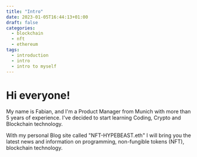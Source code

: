 ```yaml
---
title: "Intro"
date: 2023-01-05T16:44:13+01:00
draft: false
categories:
  - blockchain
  - nft
  - ethereum
tags:
  - introduction
  - intro
  - intro to myself
---
```


# Hi everyone!

My name is Fabian, and I'm a Product Manager from Munich with more than 5 years of experience. I've decided to start learning Coding, Crypto and Blockchain technology.

With my personal Blog site called "NFT-HYPEBEAST.eth" I will bring you the latest news and information on programming, non-fungible tokens (NFT), blockchain technology.
